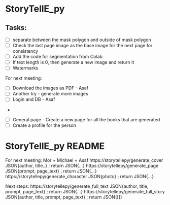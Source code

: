 # StoryTellE_py

## Tasks:
- [ ] separate between the mask polygon and outside of mask polygon
- [ ] Check the last page image as the base image for the next page for consistency
- [ ] Add the code for segmentation from Colab
- [ ] If text length is 0, then generate a new image and return it
- [ ] Watermarks

For next meeting:
- [ ] Download the images as PDF - Asaf
- [ ] Another try - generate more images
- [ ] Login and DB - Asaf
- 
- [ ] General page - Create a new page for all the books that are generated
- [ ] Create a profile for the person

# StoryTellE_py README
For next meeting: Mor + Michael + Asaf
https://storytellepy/generate_cover JSON{author, title..} ; return JSON{...} 
https://storytellepy/generate_page JSON{prompt, page_text} ; return JSON{...}
https://storytellepy/generate_character JSON{photo} ; return JSON{...}

Next steps:
https://storytellepy/generate_full_text JSON{author, title, prompt, page_text} ; return JSON{...}
https://storytellepy/generate_full_story JSON{author, title, prompt, page_text} ; return JSON{[]}
